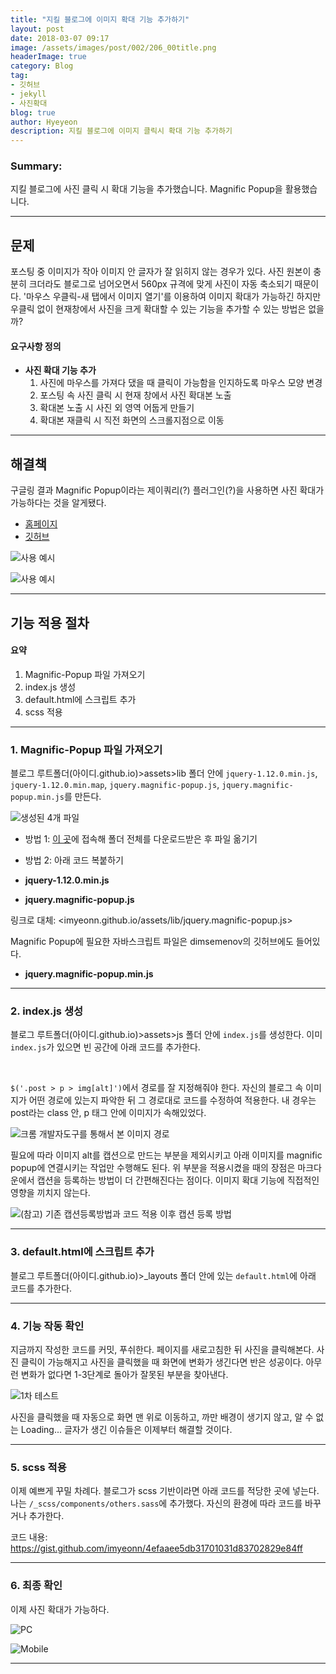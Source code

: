 ```yaml
---
title: "지킬 블로그에 이미지 확대 기능 추가하기"
layout: post
date: 2018-03-07 09:17
image: /assets/images/post/002/206_00title.png
headerImage: true
category: Blog
tag:
- 깃허브
- jekyll
- 사진확대
blog: true
author: Hyeyeon
description: 지킬 블로그에 이미지 클릭시 확대 기능 추가하기
---
```


### Summary:

지킬 블로그에 사진 클릭 시 확대 기능을 추가했습니다. Magnific Popup을 활용했습니다.

---

## 문제

포스팅 중 이미지가 작아 이미지 안 글자가 잘 읽히지 않는 경우가 있다. 사진 원본이 충분히 크더라도 블로그로 넘어오면서 560px 규격에 맞게 사진이 자동 축소되기 때문이다. '마우스 우클릭-새 탭에서 이미지 열기'를 이용하여 이미지 확대가 가능하긴 하지만 우클릭 없이 현재창에서 사진을 크게 확대할 수 있는 기능을 추가할 수 있는 방법은 없을까?

#### 요구사항 정의

* **사진 확대 기능 추가**
  1. 사진에 마우스를 가져다 댔을 때 클릭이 가능함을 인지하도록 마우스 모양 변경
  2. 포스팅 속 사진 클릭 시 현재 창에서 사진 확대본 노출
  3. 확대본 노출 시 사진 외 영역 어둡게 만들기
  4. 확대본 재클릭 시 직전 화면의 스크롤지점으로 이동

---

## 해결책

구글링 결과 Magnific Popup이라는 제이쿼리(?) 플러그인(?)을 사용하면 사진 확대가 가능하다는 것을 알게됐다.

* [홈페이지](http://dimsemenov.com/plugins/magnific-popup/)
* [깃허브](https://github.com/dimsemenov/Magnific-Popup)

![사용 예시](https://d33v4339jhl8k0.cloudfront.net/docs/assets/591c8a010428634b4a33375c/images/59a8ace52c7d3a73488c870a/file-QXn5LscO6t.gif)

![사용 예시](http://3.bp.blogspot.com/-DAbGdeL43kw/VK8BsAs64uI/AAAAAAAACQw/gw2Hriq9hpc/s1600/Magnific%2BPopup%2B%2B%2BAnimate.gif)

---

## 기능 적용 절차

#### 요약

1. Magnific-Popup 파일 가져오기
2. index.js 생성
3. default.html에 스크립트 추가
4. scss 적용

---

### 1. Magnific-Popup 파일 가져오기

블로그 루트폴더(아이디.github.io)>assets>lib 폴더 안에 `jquery-1.12.0.min.js`, `jquery-1.12.0.min.map`, `jquery.magnific-popup.js`, `jquery.magnific-popup.min.js`를 만든다.

![생성된 4개 파일](/assets/images/post/002/206_01.png)

* 방법 1: [이 곳](https://github.com/imyeonn/imyeonn.github.io/tree/master/assets/lib)에 접속해 폴더 전체를 다운로드받은 후 파일 옮기기
* 방법 2: 아래 코드 복붙하기


* **jquery-1.12.0.min.js**

<script src="https://gist.github.com/imyeonn/8df5ee460451d0a220a43df405594c4e.js"></script>

* **jquery.magnific-popup.js**

링크로 대체: <imyeonn.github.io/assets/lib/jquery.magnific-popup.js>

Magnific Popup에 필요한 자바스크립트 파일은 dimsemenov의 깃허브에도 들어있다.

* **jquery.magnific-popup.min.js**

<script src="https://gist.github.com/imyeonn/7ec21e3a73c6233c7cd1e1bd62fbb40a.js"></script>

---

### 2. index.js 생성

블로그 루트폴더(아이디.github.io)>assets>js 폴더 안에 `index.js`를 생성한다. 이미 `index.js`가 있으면 빈 공간에 아래 코드를 추가한다.

<script src="https://gist.github.com/imyeonn/8d99197d462e8cc5f7d743ac01f3b821.js"></script>

<br>

`$('.post > p > img[alt]')`에서 경로를 잘 지정해줘야 한다. 자신의 블로그 속 이미지가 어떤 경로에 있는지 파악한 뒤 그 경로대로 코드를 수정하여 적용한다. 내 경우는 post라는 class 안, p 태그 안에 이미지가 속해있었다.

![크롬 개발자도구를 통해서 본 이미지 경로](/assets/images/post/002/206_02.png)

필요에 따라 이미지 alt를 캡션으로 만드는 부분을 제외시키고 아래 이미지를 magnific popup에 연결시키는 작업만 수행해도 된다. 위 부분을 적용시켰을 때의 장점은 마크다운에서 캡션을 등록하는 방법이 더 간편해진다는 점이다. 이미지 확대 기능에 직접적인 영향을 끼치지 않는다.

![(참고) 기존 캡션등록방법과 코드 적용 이후 캡션 등록 방법](/assets/images/post/002/206_03.png)

---

### 3. default.html에 스크립트 추가

블로그 루트폴더(아이디.github.io)>\_layouts 폴더 안에 있는 `default.html`에 아래 코드를 추가한다.

<script src="https://gist.github.com/imyeonn/aec5b469aa18fcecaf2864997affbaab.js"></script>

---

### 4. 기능 작동 확인

지금까지 작성한 코드를 커밋, 푸쉬한다. 페이지를 새로고침한 뒤 사진을 클릭해본다. 사진 클릭이 가능해지고 사진을 클릭했을 때 화면에 변화가 생긴다면 반은 성공이다. 아무런 변화가 없다면 1-3단계로 돌아가 잘못된 부분을 찾아낸다.

![1차 테스트](/assets/images/post/002/206_04.png)

사진을 클릭했을 때 자동으로 화면 맨 위로 이동하고, 까만 배경이 생기지 않고, 알 수 없는 Loading... 글자가 생긴 이슈들은 이제부터 해결할 것이다.

---

### 5. scss 적용

이제 예쁘게 꾸밀 차례다. 블로그가 scss 기반이라면 아래 코드를 적당한 곳에 넣는다. 나는 `/_scss/components/others.sass`에 추가했다. 자신의 환경에 따라 코드를 바꾸거나 추가한다.

코드 내용: <https://gist.github.com/imyeonn/4efaaee5db31701031d83702829e84ff>

---

### 6. 최종 확인

이제 사진 확대가 가능하다.

![PC](/assets/images/post/002/206_05.gif)

![Mobile](/assets/images/post/002/206_06.gif)

---
